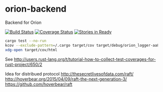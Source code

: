 # orion-backend
Backend for Orion

[![Build Status](https://travis-ci.org/samdolt/orion-backend.svg?branch=master)](https://travis-ci.org/samdolt/orion-backend)
[![Coverage Status](https://coveralls.io/repos/samdolt/orion-backend/badge.svg)](https://coveralls.io/r/samdolt/orion-backend)
[![Stories in Ready](https://badge.waffle.io/samdolt/orion-backend.svg?label=ready&title=Ready)](http://waffle.io/samdolt/orion-backend) 

```bash
cargo test --no-run
kcov --exclude-pattern=/.cargo target/cov target/debug/orion_logger-aa8ba5ecad312940
xdg-open target/cov/html
```

See http://users.rust-lang.org/t/tutorial-how-to-collect-test-coverages-for-rust-project/650/2

Idea for distribued protocol
http://thesecretlivesofdata.com/raft/
http://hoverbear.org/2015/04/09/raft-the-next-generation-3/
https://github.com/hoverbear/raft
